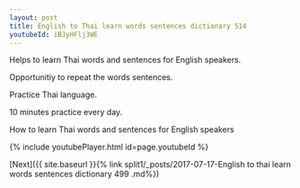 ```yaml
---
layout: post
title: English to Thai learn words sentences dictionary 514 
youtubeId: iBJyHFlj3WE
---
```

 
 
Helps to learn Thai words and sentences for English speakers.

Opportunitiy to repeat the words sentences. 

Practice Thai language. 
 
10 minutes practice every day. 
 
How to learn Thai words and sentences for English speakers 
 
{% include youtubePlayer.html id=page.youtubeId %}
 
 
[Next]({{ site.baseurl }}{% link  split1/_posts/2017-07-17-English to thai learn words sentences dictionary 499 .md%})
 
